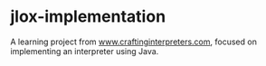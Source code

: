 # jlox-implementation
A learning project from www.craftinginterpreters.com, focused on implementing an interpreter using Java.
